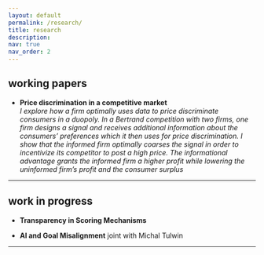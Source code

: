 ```yaml
---
layout: default
permalink: /research/
title: research
description: 
nav: true
nav_order: 2
---
```


## working papers

- **Price discrimination in a competitive market**  
  *I explore how a firm optimally uses data to price discriminate consumers in a duopoly. In a Bertrand competition with
two firms, one firm designs a signal and receives additional information about the consumers’ preferences which it then uses
for price discrimination. I show that the informed firm optimally coarses the signal in order to incentivize its competitor
to post a high price. The informational advantage grants the informed firm a higher profit while lowering the uninformed
firm’s profit and the consumer surplus*  

---

## work in progress

- **Transparency in Scoring Mechanisms**  

- **AI and Goal Misalignment** joint with Michal Tulwin  

---
